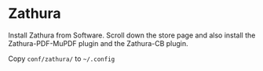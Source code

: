 # Zathura

Install Zathura from Software. Scroll down the store page and also install the Zathura-PDF-MuPDF plugin and the Zathura-CB plugin.

Copy `conf/zathura/` to `~/.config`
